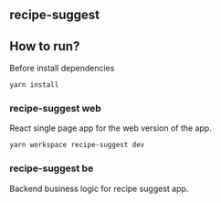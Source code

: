 ## recipe-suggest

## How to run?

Before install dependencies

```sh
yarn install
```

### recipe-suggest web

React single page app for the web version of the app.

```sh
yarn workspace recipe-suggest dev
```

### recipe-suggest be

Backend business logic for recipe suggest app.

```sh

```
